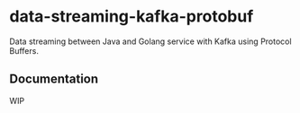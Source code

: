 # data-streaming-kafka-protobuf
Data streaming between Java and Golang service with Kafka using Protocol Buffers.

## Documentation 
WIP
